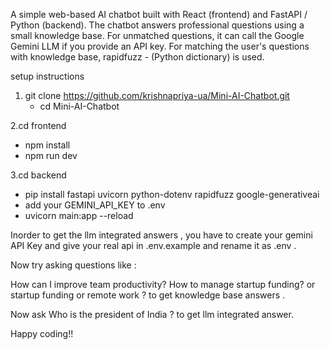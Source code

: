 A simple web-based AI chatbot built with React (frontend) and FastAPI / Python (backend).
The chatbot answers professional questions using a small knowledge base. For unmatched questions, it can call the Google Gemini LLM if you provide an API key.
For matching the user's questions with knowledge base, rapidfuzz - (Python dictionary) is used.

setup instructions 

1. git clone https://github.com/krishnapriya-ua/Mini-AI-Chatbot.git
   - cd Mini-AI-Chatbot

2.cd frontend
   - npm install
   - npm run dev

3.cd backend
   - pip install fastapi uvicorn python-dotenv rapidfuzz google-generativeai
   - add your GEMINI_API_KEY to .env
   - uvicorn main:app --reload

Inorder to get the llm integrated answers , you have to create your gemini API Key and give your real api in .env.example and rename it as .env .



Now try asking questions like  :

How can I improve team productivity?
How to manage startup funding? or startup funding or remote work ?  to get knowledge base answers .

Now ask 
Who is the president of India ? to get llm integrated answer.

Happy coding!!
